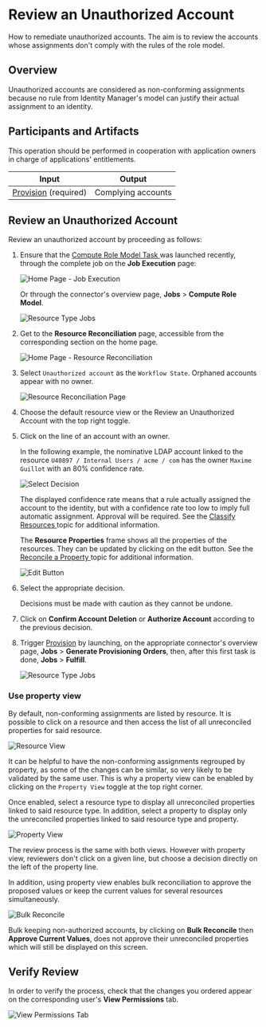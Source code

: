 # Review an Unauthorized Account

How to remediate unauthorized accounts. The aim is to review the accounts whose assignments don't
comply with the rules of the role model.

## Overview

Unauthorized accounts are considered as non-conforming assignments because no rule from Identity
Manager's model can justify their actual assignment to an identity.

## Participants and Artifacts

This operation should be performed in cooperation with application owners in charge of applications'
entitlements.

| Input                                                                                                           | Output             |
| --------------------------------------------------------------------------------------------------------------- | ------------------ |
| [Provision](/docs/identitymanager/6.2/identitymanager/user-guide/administrate/provisioning/index.md) (required) | Complying accounts |

## Review an Unauthorized Account

Review an unauthorized account by proceeding as follows:

1. Ensure that the
   [ Compute Role Model Task ](/docs/identitymanager/6.2/identitymanager/integration-guide/toolkit/xml-configuration/jobs/tasks/server/computerolemodeltask/index.md)
   was launched recently, through the complete job on the **Job Execution** page:

   ![Home Page - Job Execution](/img/product_docs/identitymanager/identitymanager/user-guide/set-up/synchronization/home_jobexecution_v602.webp)

   Or through the connector's overview page, **Jobs** > **Compute Role Model**.

   ![Resource Type Jobs](/img/product_docs/identitymanager/identitymanager/user-guide/set-up/categorization/classification/synchro_resourcetype_v602.webp)

2. Get to the **Resource Reconciliation** page, accessible from the corresponding section on the
   home page.

   ![Home Page - Resource Reconciliation](/img/product_docs/identitymanager/identitymanager/user-guide/administrate/orphan-unused-account-review/home_resourcereconciliation_v523.webp)

3. Select `Unauthorized account` as the `Workflow State`. Orphaned accounts appear with no owner.

   ![Resource Reconciliation Page](/img/product_docs/identitymanager/identitymanager/user-guide/administrate/orphan-unused-account-review/unauth_unauthorizedaccounts_v602.webp)

4. Choose the default resource view or the Review an Unauthorized Account with the top right toggle.
5. Click on the line of an account with an owner.

   In the following example, the nominative LDAP account linked to the resource
   `U40897 / Internal Users / acme / com` has the owner `Maxime Guillot` with an 80% confidence
   rate.

   ![Select Decision](/img/product_docs/identitymanager/identitymanager/user-guide/administrate/non-conforming-assignment-review/unauthorized-account-review/unauth_reviewunauthorized_v602.webp)

   The displayed confidence rate means that a rule actually assigned the account to the identity,
   but with a confidence rate too low to imply full automatic assignment. Approval will be
   required. See the [ Classify Resources ](/docs/identitymanager/6.2/identitymanager/user-guide/set-up/categorization/classification/index.md)
   topic for additional information.

   The **Resource Properties** frame shows all the properties of the resources. They can be updated
   by clicking on the edit button. See the
   [ Reconcile a Property ](/docs/identitymanager/6.2/identitymanager/user-guide/administrate/non-conforming-assignment-review/property-reconciliation/index.md) topic for additional information.

   ![Edit Button](/img/product_docs/identitymanager/identitymanager/user-guide/administrate/non-conforming-assignment-review/unauthorized-account-review/unauth_updateprop_v522.webp)

6. Select the appropriate decision.

   Decisions must be made with caution as they cannot be undone.

7. Click on **Confirm Account Deletion** or **Authorize Account** according to the previous
   decision.
8. Trigger [Provision](/docs/identitymanager/6.2/identitymanager/user-guide/administrate/provisioning/index.md) by launching, on the appropriate connector's
   overview page, **Jobs** > **Generate Provisioning Orders**, then, after this first task is done,
   **Jobs** > **Fulfill**.

   ![Resource Type Jobs](/img/product_docs/identitymanager/identitymanager/user-guide/set-up/categorization/classification/synchro_resourcetype_v602.webp)

### Use property view

By default, non-conforming assignments are listed by resource. It is possible to click on a resource
and then access the list of all unreconciled properties for said resource.

![Resource View](/img/product_docs/identitymanager/identitymanager/user-guide/administrate/orphan-unused-account-review/orphan_resourceview_v523.webp)

It can be helpful to have the non-conforming assignments regrouped by property, as some of the
changes can be similar, so very likely to be validated by the same user. This is why a property view
can be enabled by clicking on the `Property View` toggle at the top right corner.

Once enabled, select a resource type to display all unreconciled properties linked to said resource
type. In addition, select a property to display only the unreconciled properties linked to said
resource type and property.

![Property View](/img/product_docs/identitymanager/identitymanager/user-guide/administrate/orphan-unused-account-review/orphan_propertyview_v603.webp)

The review process is the same with both views. However with property view, reviewers don't click on
a given line, but choose a decision directly on the left of the property line.

In addition, using property view enables bulk reconciliation to approve the proposed values or keep
the current values for several resources simultaneously.

![Bulk Reconcile](/img/product_docs/identitymanager/identitymanager/user-guide/administrate/orphan-unused-account-review/orphan_bulkreconcile_v603.webp)

Bulk keeping non-authorized accounts, by clicking on **Bulk Reconcile** then **Approve Current
Values**, does not approve their unreconciled properties which will still be displayed on this
screen.

## Verify Review

In order to verify the process, check that the changes you ordered appear on the corresponding
user's **View Permissions** tab.

![View Permissions Tab](/img/product_docs/identitymanager/identitymanager/user-guide/set-up/provisioning-rule-creation/resource-creation/viewpermissions_v602.webp)

